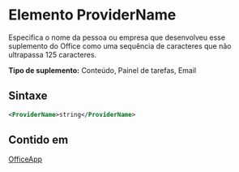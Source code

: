 # <a name="providername-element"></a>Elemento ProviderName

Especifica o nome da pessoa ou empresa que desenvolveu esse suplemento do Office como uma sequência de caracteres que não ultrapassa 125 caracteres.

**Tipo de suplemento:** Conteúdo, Painel de tarefas, Email

## <a name="syntax"></a>Sintaxe

```XML
<ProviderName>string</ProviderName>
```

## <a name="contained-in"></a>Contido em

[OfficeApp](officeapp.md)

